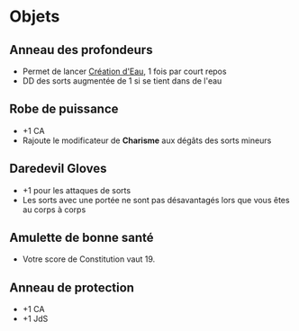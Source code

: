 # Objets

## Anneau des profondeurs
* Permet de lancer [Création d'Eau](/SORTS/LEVEL1/CreateWater.md), 1 fois par court repos
* DD des sorts augmentée de 1 si se tient dans de l'eau

## Robe de puissance
* +1 CA
* Rajoute le modificateur de **Charisme** aux dégâts des sorts mineurs

## Daredevil Gloves
* +1 pour les attaques de sorts
* Les sorts avec une portée ne sont pas désavantagés lors que vous êtes au corps à corps

## Amulette de bonne santé 
* Votre score de Constitution vaut 19.

## Anneau de protection
* +1 CA
* +1 JdS